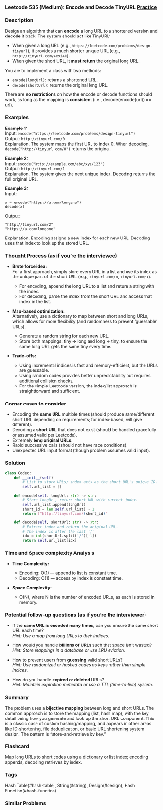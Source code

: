 ### Leetcode 535 (Medium): Encode and Decode TinyURL [Practice](https://leetcode.com/problems/encode-and-decode-tinyurl)

### Description  
Design an algorithm that can **encode** a long URL to a shortened version and **decode** it back. The system should act like TinyURL:  
- When given a long URL (e.g., `https://leetcode.com/problems/design-tinyurl`), it provides a much shorter unique URL (e.g., `http://tinyurl.com/4e9iAk`).
- When given the short URL, it **must return** the original long URL.

You are to implement a class with two methods:  
- `encode(longUrl)`: returns a shortened URL.
- `decode(shortUrl)`: returns the original long URL.

There are **no restrictions** on how the encode or decode functions should work, as long as the mapping is **consistent** (i.e., decode(encode(url)) == url).


### Examples  

**Example 1:**  
Input: `encode("https://leetcode.com/problems/design-tinyurl")`  
Output: `http://tinyurl.com/0`  
Explanation. The system maps the first URL to index 0. When decoding, `decode("http://tinyurl.com/0")` returns the original.

**Example 2:**  
Input: `encode("http://example.com/abc/xyz/123")`  
Output: `http://tinyurl.com/1`  
Explanation. The system gives the next unique index. Decoding returns the full original URL.

**Example 3:**  
Input:  
```
x = encode("https://a.com/longone")  
decode(x)
```
Output:  
```
"http://tinyurl.com/2"  
"https://a.com/longone"
```
Explanation. Encoding assigns a new index for each new URL. Decoding uses that index to look up the stored URL.


### Thought Process (as if you’re the interviewee)  

- **Brute force idea:**  
  For a first approach, simply store every URL in a list and use its index as the unique part of the short URL (e.g., `tinyurl.com/0`, `tinyurl.com/1`).  
  - For encoding, append the long URL to a list and return a string with the index.
  - For decoding, parse the index from the short URL and access that index in the list.

- **Map-based optimization:**  
  Alternatively, use a dictionary to map between short and long URLs, which allows for more flexibility (and randomness to prevent ‘guessable’ URLs).  
  - Generate a random string for each new URL.
  - Store both mappings: tiny → long and long → tiny, to ensure the same long URL gets the same tiny every time.

- **Trade-offs:**  
  - Using incremental indices is fast and memory-efficient, but the URLs are guessable.
  - Using random codes provides better unpredictability but requires additional collision checks.
  - For the simple Leetcode version, the index/list approach is straightforward and sufficient.


### Corner cases to consider  
- Encoding the **same URL** multiple times (should produce same/different short URL depending on requirements; for index-based, will give different).
- Decoding a **short URL** that does not exist (should be handled gracefully or assumed valid per Leetcode).
- Extremely **long original URLs**.
- Rapid successive calls (should not have race conditions).
- Unexpected URL input format (though problem assumes valid input).


### Solution

```python
class Codec:
    def __init__(self):
        # List to store URLs; index acts as the short URL's unique ID.
        self.url_list = []

    def encode(self, longUrl: str) -> str:
        # Store longUrl, return short URL with current index.
        self.url_list.append(longUrl)
        short_id = len(self.url_list) - 1
        return f"http://tinyurl.com/{short_id}"

    def decode(self, shortUrl: str) -> str:
        # Extract index and return the original URL.
        # The index is after the last '/'
        idx = int(shortUrl.split('/')[-1])
        return self.url_list[idx]
```


### Time and Space complexity Analysis  

- **Time Complexity:**  
  - Encoding: O(1) — append to list is constant time.
  - Decoding: O(1) — access by index is constant time.

- **Space Complexity:**  
  - O(N), where N is the number of encoded URLs, as each is stored in memory.


### Potential follow-up questions (as if you’re the interviewer)  

- If the **same URL is encoded many times**, can you ensure the same short URL each time?  
  *Hint: Use a map from long URLs to their indices.*

- How would you handle **billions of URLs** such that space isn’t wasted?  
  *Hint: Store mappings in a database or use LRU eviction.*

- How to prevent users from **guessing** valid short URLs?  
  *Hint: Use randomized or hashed codes as keys rather than simple indices.*

- How do you handle **expired or deleted** URLs?  
  *Hint: Maintain expiration metadata or use a TTL (time-to-live) system.*


### Summary
The problem uses a **bijective mapping** between long and short URLs. The common approach is to store the mapping (list, hash map), with the key detail being how you generate and look up the short URL component. This is a classic case of custom hashing/mapping, and appears in other areas like ID-shortening, file deduplication, or basic URL shortening system design. The pattern is “store-and-retrieve by key.”


### Flashcard
Map long URLs to short codes using a dictionary or list index; encoding appends, decoding retrieves by index.

### Tags
Hash Table(#hash-table), String(#string), Design(#design), Hash Function(#hash-function)

### Similar Problems
